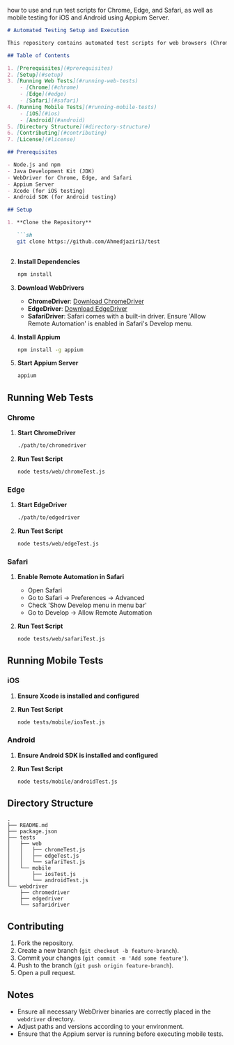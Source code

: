 how to use and run test scripts for Chrome, Edge, and Safari, as well as mobile testing for iOS and Android using Appium Server.

```markdown
# Automated Testing Setup and Execution

This repository contains automated test scripts for web browsers (Chrome, Edge, Safari) and mobile devices (iOS, Android) using Selenium and Appium.

## Table of Contents

1. [Prerequisites](#prerequisites)
2. [Setup](#setup)
3. [Running Web Tests](#running-web-tests)
    - [Chrome](#chrome)
    - [Edge](#edge)
    - [Safari](#safari)
4. [Running Mobile Tests](#running-mobile-tests)
    - [iOS](#ios)
    - [Android](#android)
5. [Directory Structure](#directory-structure)
6. [Contributing](#contributing)
7. [License](#license)

## Prerequisites

- Node.js and npm
- Java Development Kit (JDK)
- WebDriver for Chrome, Edge, and Safari
- Appium Server
- Xcode (for iOS testing)
- Android SDK (for Android testing)

## Setup

1. **Clone the Repository**

   ```sh
   git clone https://github.com/Ahmedjaziri3/test
  
   ```

2. **Install Dependencies**

   ```sh
   npm install
   ```

3. **Download WebDrivers**

   - **ChromeDriver**: [Download ChromeDriver](https://sites.google.com/a/chromium.org/chromedriver/)
   - **EdgeDriver**: [Download EdgeDriver](https://developer.microsoft.com/en-us/microsoft-edge/tools/webdriver/)
   - **SafariDriver**: Safari comes with a built-in driver. Ensure 'Allow Remote Automation' is enabled in Safari's Develop menu.

4. **Install Appium**

   ```sh
   npm install -g appium
   ```

5. **Start Appium Server**

   ```sh
   appium
   ```

## Running Web Tests

### Chrome

1. **Start ChromeDriver**

   ```sh
   ./path/to/chromedriver
   ```

2. **Run Test Script**

   ```sh
   node tests/web/chromeTest.js
   ```

### Edge

1. **Start EdgeDriver**

   ```sh
   ./path/to/edgedriver
   ```

2. **Run Test Script**

   ```sh
   node tests/web/edgeTest.js
   ```

### Safari

1. **Enable Remote Automation in Safari**

   - Open Safari
   - Go to Safari -> Preferences -> Advanced
   - Check 'Show Develop menu in menu bar'
   - Go to Develop -> Allow Remote Automation

2. **Run Test Script**

   ```sh
   node tests/web/safariTest.js
   ```

## Running Mobile Tests

### iOS

1. **Ensure Xcode is installed and configured**

2. **Run Test Script**

   ```sh
   node tests/mobile/iosTest.js
   ```

### Android

1. **Ensure Android SDK is installed and configured**

2. **Run Test Script**

   ```sh
   node tests/mobile/androidTest.js
   ```

## Directory Structure

```
.
├── README.md
├── package.json
├── tests
│   ├── web
│   │   ├── chromeTest.js
│   │   ├── edgeTest.js
│   │   └── safariTest.js
│   └── mobile
│       ├── iosTest.js
│       └── androidTest.js
└── webdriver
    ├── chromedriver
    ├── edgedriver
    └── safaridriver
```

## Contributing

1. Fork the repository.
2. Create a new branch (`git checkout -b feature-branch`).
3. Commit your changes (`git commit -m 'Add some feature'`).
4. Push to the branch (`git push origin feature-branch`).
5. Open a pull request.


## Notes

- Ensure all necessary WebDriver binaries are correctly placed in the `webdriver` directory.
- Adjust paths and versions according to your environment.
- Ensure that the Appium server is running before executing mobile tests.
